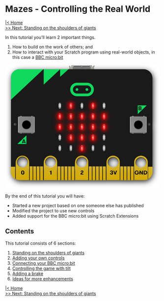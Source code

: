 # Mazes - Controlling the Real World

[|< Home](../README.md)  
[>> Next: Standing on the shoulders of giants](./maze1.md)

In this tutorial you'll learn 2 important things.

1. How to build on the work of others; and
1. How to interact with your Scratch program using real-world objects, in this case a [BBC micro:bit](https://microbit.org/)

![BBC micro:bit](./images/microbit.png)

By the end of this tutorial you will have:

* Started a new project based on one someone else has published
* Modified the project to use new controls
* Added support for the BBC micro:bit using Scratch Extensions

## Contents

This tutorial consists of 6 sections:

1. [Standing on the shoulders of giants](./maze1.md)
2. [Adding your own controls](./maze2.md)
3. [Connecting your BBC micro:bit](./maze3.md)
4. [Controlling the game with tilt](./maze4.md)
5. [Adding a brake](./maze5.md)
6. [Ideas for more enhancements](./maze6.md)

[|< Home](../README.md)  
[>> Next: Standing on the shoulders of giants](./maze1.md)
